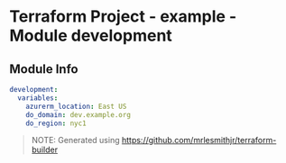 # Terraform Project - example - Module development

## Module Info

```yaml
development:
  variables:
    azurerm_location: East US
    do_domain: dev.example.org
    do_region: nyc1

```

> NOTE: Generated using https://github.com/mrlesmithjr/terraform-builder
